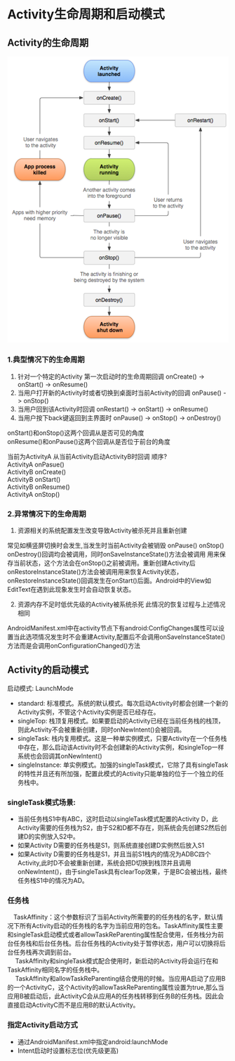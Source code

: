 # **Activity生命周期和启动模式**
## Activity的生命周期

![Activity生命周期](image/activity_lifecycle.png)
### 1.典型情况下的生命周期


1. 针对一个特定的Activity 第一次启动时的生命周期回调 onCreate() -> onStart() -> onResume()
2. 当用户打开新的Activity时或者切换到桌面时当前Activity的回调 onPause() -> onStop()
3. 当用户回到该Activity时回调 onRestart() -> onStart() -> onResume()
4. 当用户按下back键返回到主界面时 onPause() -> onStop() -> onDestroy()

onStart()和onStop()这两个回调从是否可见的角度  
onResume()和onPause()这两个回调从是否位于前台的角度

当前为ActivityA 从当前Activity启动ActivityB时回调 顺序?   
ActivityA onPasue()  
ActivityB onCreate()  
ActivityB onStart()  
ActivityB onResume()  
ActivityA onStop()

### 2.异常情况下的生命周期
1. 资源相关的系统配置发生改变导致Activity被杀死并且重新创建 
    
  常见如横竖屏切换时会发生,当发生时当前Activity会被销毁 onPause() onStop() onDestroy()回调均会被调用，同时onSaveInstanceState()方法会被调用 用来保存当前状态，这个方法会在onStop()之前被调用。重新创建Activity后onRestoreInstanceState()方法会被调用用来恢复Activity状态，onRestoreInstanceState()回调发生在onStart()后面。Android中的View如EditText在遇到此现象发生时会自动恢复状态。

2. 资源内存不足时低优先级的Activity被系统杀死
   此情况的恢复过程与上述情况相同

AndroidManifest.xml中在activity节点下有android:ConfigChanges属性可以设置当此选项情况发生时不会重建Activity,配置后不会调用onSaveInstanceState()方法而是会调用onConfigurationChanged()方法

## Activity的启动模式
启动模式: LaunchMode

- standard: 标准模式。系统的默认模式。每次启动Activity时都会创建一个新的Activity实例，不管这个Activity实例是否已经存在。
- singleTop: 栈顶复用模式。如果要启动的Activity已经在当前任务栈的栈顶，则此Activity不会被重新创建，同时onNewIntent()会被回调。
- singleTask: 栈内复用模式。这是一种单实例模式，只要Activity在一个任务栈中存在，那么启动该Activity时不会创建新的Activity实例，和singleTop一样系统也会回调其onNewIntent()
- singleInstance: 单实例模式。加强的singleTask模式，它除了具有singleTask的特性并且还有所加强，配置此模式的Activity只能单独的位于一个独立的任务栈中。

### singleTask模式场景:
  - 当前任务栈S1中有ABC，这时启动以singleTask模式配置的Activity D，此Activity需要的任务栈为S2，由于S2和D都不存在，则系统会先创建S2然后创建D的实例放入S2中。
  - 如果Activity D需要的任务栈是S1，则系统直接创建D实例然后放入S1
  - 如果Activity D需要的任务栈是S1，并且当前S1栈内的情况为ADBC四个Activity,此时D不会被重新创建，系统会把D切换到栈顶并且调用onNewIntent()，由于singleTask具有clearTop效果，于是BC会被出栈，最终任务栈S1中的情况为AD。


### 任务栈
&emsp;TaskAffinity：这个参数标识了当前Activity所需要的的任务栈的名字，默认情况下所有Activity启动的任务栈的名字为当前应用的包名。TaskAffinity属性主要和singleTask启动模式或者allowTaskReParenting属性配合使用，任务栈分为前台任务栈和后台任务栈。后台任务栈的Activity处于暂停状态，用户可以切换将后台任务栈再次调到前台。  
&emsp;&nbsp;TaskAffinity和singleTask模式配合使用时，新启动的Activity将会运行在和TaskAffinity相同名字的任务栈中。  
&emsp;&nbsp;TaskAffinity和allowTaskReParenting结合使用的时候。当应用A启动了应用B的一个ActivityC，这个Activity的allowTaskReParenting属性设置为true,那么当应用B被启动后，此ActivityC会从应用A的任务栈转移到任务B的任务栈。因此会直接启动ActivityC而不是应用B的默认Activity。

### 指定Activity启动方式
  - 通过AndroidManifest.xml中指定android:launchMode
  - Intent启动时设置标志位(优先级更高)
